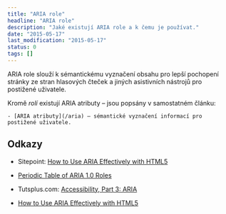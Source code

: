 ```yaml
---
title: "ARIA role"
headline: "ARIA role"
description: "Jaké existují ARIA role a k čemu je používat."
date: "2015-05-17"
last_modification: "2015-05-17"
status: 0
tags: []
---
```


ARIA role slouží k sémantickému vyznačení obsahu pro lepší pochopení stránky ze stran hlasových čteček a jiných asistivních nástrojů pro postižené uživatele.

Kromě *rolí* existují ARIA atributy – jsou popsány v samostatném článku:

    - [ARIA atributy](/aria) – sémantické vyznačení informací pro postižené uživatele.

## Odkazy

  - Sitepoint: [How to Use ARIA Effectively with HTML5](http://www.sitepoint.com/how-to-use-aria-effectively-with-html5/)

  - [Periodic Table of ARIA 1.0 Roles](http://a11ywins.tumblr.com/post/119051244743/periodic-table-of-aria-1-0-roles)

  - Tutsplus.com: [Accessibility, Part 3: ARIA](http://code.tutsplus.com/tutorials/accessibility-part-3-aria--cms-21793)

  - [How to Use ARIA Effectively with HTML5](http://www.sitepoint.com/how-to-use-aria-effectively-with-html5/)